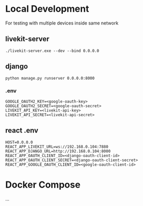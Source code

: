 # Local Development

For testing with multiple devices inside same network

## livekit-server

```
./livekit-server.exe --dev --bind 0.0.0.0
```

## django

```
python manage.py runserver 0.0.0.0:8000
```

### .env

```
GOOGLE_OAUTH2_KEY=<google-oauth-key>
GOOGLE_OAUTH2_SECRET=<google-oauth-secret>
LIVEKIT_API_KEY=<livekit-api-key>
LIVEKIT_API_SECRET=<livekit-api-secret>
```

## react .env

```
HOST=0.0.0.0
REACT_APP_LIVEKIT_URL=ws://192.168.0.104:7880
REACT_APP_DJANGO_URL=http://192.168.0.104:8000
REACT_APP_OAUTH_CLIENT_ID=<django-oauth-client-id>
REACT_APP_OAUTH_CLIENT_SECRET=<django-oauth-client-secret>
REACT_APP_GOOGLE_OAUTH_CLIENT_ID=<google-oauth-client-id>
```

# Docker Compose

...

